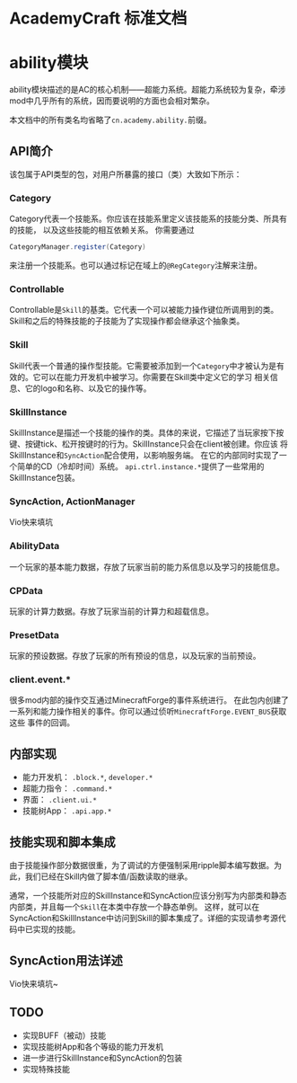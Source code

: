 ﻿# AcademyCraft 标准文档
# ability模块

ability模块描述的是AC的核心机制——超能力系统。超能力系统较为复杂，牵涉mod中几乎所有的系统，因而要说明的方面也会相对繁杂。

本文档中的所有类名均省略了```cn.academy.ability.```前缀。

API简介
---

该包属于API类型的包，对用户所暴露的接口（类）大致如下所示：

### Category
Category代表一个技能系。你应该在技能系里定义该技能系的技能分类、所具有的技能， 以及这些技能的相互依赖关系。
你需要通过
```java
CategoryManager.register(Category)
```
来注册一个技能系。也可以通过标记在域上的```@RegCategory```注解来注册。

### Controllable
Controllable是```Skill```的基类。它代表一个可以被能力操作键位所调用到的类。Skill和之后的特殊技能的子技能为了实现操作都会继承这个抽象类。

### Skill
Skill代表一个普通的操作型技能。它需要被添加到一个```Category```中才被认为是有效的。它可以在能力开发机中被学习。你需要在Skill类中定义它的学习
相关信息、它的logo和名称、以及它的操作等。

### SkillInstance
SkillInstance是描述一个技能的操作的类。具体的来说，它描述了当玩家按下按键、按键tick、松开按键时的行为。SkillInstance只会在client被创建。你应该
将SkillInstance和```SyncAction```配合使用，以影响服务端。 在它的内部同时实现了一个简单的CD（冷却时间）系统。 ```api.ctrl.instance.*```提供了一些常用的SkillInstance包装。

### SyncAction, ActionManager
Vio快来填坑

### AbilityData
一个玩家的基本能力数据，存放了玩家当前的能力系信息以及学习的技能信息。

### CPData
玩家的计算力数据。存放了玩家当前的计算力和超载信息。

### PresetData
玩家的预设数据。存放了玩家的所有预设的信息，以及玩家的当前预设。

### client.event.*
很多mod内部的操作交互通过MinecraftForge的事件系统进行。
在此包内创建了一系列和能力操作相关的事件。你可以通过侦听```MinecraftForge.EVENT_BUS```获取这些
事件的回调。

内部实现
---
* 能力开发机： ```.block.*```, ```developer.*```
* 超能力指令： ```.command.*```
* 界面： ```.client.ui.*```
* 技能树App： ```.api.app.*```

技能实现和脚本集成
---
由于技能操作部分数据很重，为了调试的方便强制采用ripple脚本编写数据。为此，我们已经在Skill内做了脚本值/函数读取的继承。

通常，一个技能所对应的SkillInstance和SyncAction应该分别写为内部类和静态内部类，并且每一个```Skill```在本类中存放一个静态单例。
这样，就可以在SyncAction和SkillInstance中访问到Skill的脚本集成了。详细的实现请参考源代码中已实现的技能。

SyncAction用法详述
---
Vio快来填坑~

TODO
---

* 实现BUFF（被动）技能
* 实现技能树App和各个等级的能力开发机
* 进一步进行SkillInstance和SyncAction的包装
* 实现特殊技能